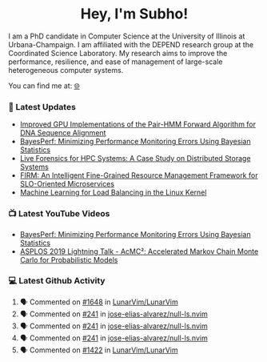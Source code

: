 <h1 align="center">Hey, I'm Subho!</h1>

I am a PhD candidate in Computer Science at the University of Illinois at Urbana-Champaign. I am affiliated with the
DEPEND research group at the Coordinated Science Laboratory. My research aims to improve the performance, resilience,
and ease of management of large-scale heterogeneous computer systems.

You can find me at: [🌐]

### 📕 Latest Updates
<!-- BLOG:START -->
- [Improved GPU Implementations of the Pair-HMM Forward Algorithm for DNA Sequence Alignment](https://ssbaner2.cs.illinois.edu/publications/iccd2021/)
- [BayesPerf: Minimizing Performance Monitoring Errors Using Bayesian Statistics](https://ssbaner2.cs.illinois.edu/publications/asplos2021/)
- [Live Forensics for HPC Systems: A Case Study on Distributed Storage Systems](https://ssbaner2.cs.illinois.edu/publications/sc2020/)
- [FIRM: An Intelligent Fine-Grained Resource Management Framework for SLO-Oriented Microservices](https://ssbaner2.cs.illinois.edu/publications/osdi2020/)
- [Machine Learning for Load Balancing in the Linux Kernel](https://ssbaner2.cs.illinois.edu/publications/apsys2020/)
<!-- BLOG:END -->

### 📺 Latest YouTube Videos
<!-- YOUTUBE:START -->
- [BayesPerf: Minimizing Performance Monitoring Errors Using Bayesian Statistics](https://www.youtube.com/watch?v=Y3d8Vu8g-Rw)
- [ASPLOS 2019 Lightning Talk - AcMC²: Accelerated Markov Chain Monte Carlo for Probabilistic Models](https://www.youtube.com/watch?v=3l_ZuBkZjJk)
<!-- YOUTUBE:END -->

### 💻 Latest Github Activity
<!--START_SECTION:activity-->
1. 🗣 Commented on [#1648](https://github.com/LunarVim/LunarVim/issues/1648) in [LunarVim/LunarVim](https://github.com/LunarVim/LunarVim)
2. 🗣 Commented on [#241](https://github.com/jose-elias-alvarez/null-ls.nvim/issues/241) in [jose-elias-alvarez/null-ls.nvim](https://github.com/jose-elias-alvarez/null-ls.nvim)
3. 🗣 Commented on [#241](https://github.com/jose-elias-alvarez/null-ls.nvim/issues/241) in [jose-elias-alvarez/null-ls.nvim](https://github.com/jose-elias-alvarez/null-ls.nvim)
4. 🗣 Commented on [#241](https://github.com/jose-elias-alvarez/null-ls.nvim/issues/241) in [jose-elias-alvarez/null-ls.nvim](https://github.com/jose-elias-alvarez/null-ls.nvim)
5. 🗣 Commented on [#1422](https://github.com/LunarVim/LunarVim/issues/1422) in [LunarVim/LunarVim](https://github.com/LunarVim/LunarVim)
<!--END_SECTION:activity-->

[🌐]: https://ssbaner2.cs.illinois.edu/
